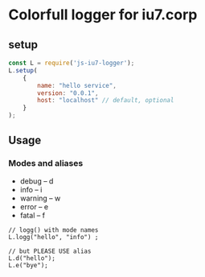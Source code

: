 # Colorfull logger for iu7.corp

## setup
```js
const L = require('js-iu7-logger');
L.setup(
    {
        name: "hello service",
        version: "0.0.1",
        host: "localhost" // default, optional
    }
);
```

## Usage

### Modes and aliases
* debug   – d
* info    – i
* warning – w
* error   – e
* fatal   – f

```
// logg() with mode names
L.logg("hello", "info") ;

// but PLEASE USE alias
L.d("hello");
L.e("bye");
```
